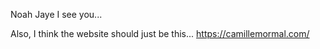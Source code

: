 Noah Jaye I see you...

Also, I think the website should just be this...
https://camillemormal.com/
